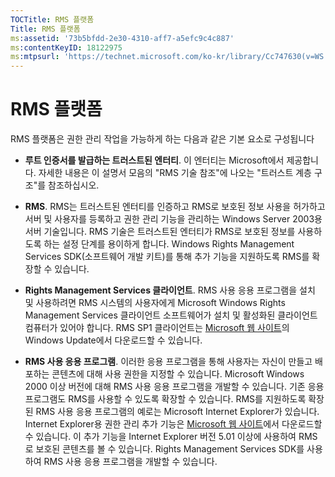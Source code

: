 ```yaml
---
TOCTitle: RMS 플랫폼
Title: RMS 플랫폼
ms:assetid: '73b5bfdd-2e30-4310-aff7-a5efc9c4c887'
ms:contentKeyID: 18122975
ms:mtpsurl: 'https://technet.microsoft.com/ko-kr/library/Cc747630(v=WS.10)'
---
```


RMS 플랫폼
==========

RMS 플랫폼은 권한 관리 작업을 가능하게 하는 다음과 같은 기본 요소로 구성됩니다

-   **루트 인증서를 발급하는 트러스트된 엔터티**. 이 엔터티는 Microsoft에서 제공합니다. 자세한 내용은 이 설명서 모음의 "RMS 기술 참조"에 나오는 "트러스트 계층 구조"를 참조하십시오.

-   **RMS**. RMS는 트러스트된 엔터티를 인증하고 RMS로 보호된 정보 사용을 허가하고 서버 및 사용자를 등록하고 권한 관리 기능을 관리하는 Windows Server 2003용 서버 기술입니다. RMS 기술은 트러스트된 엔터티가 RMS로 보호된 정보를 사용하도록 하는 설정 단계를 용이하게 합니다. Windows Rights Management Services SDK(소프트웨어 개발 키트)를 통해 추가 기능을 지원하도록 RMS를 확장할 수 있습니다.

-   **Rights Management Services 클라이언트**. RMS 사용 응용 프로그램을 설치 및 사용하려면 RMS 시스템의 사용자에게 Microsoft Windows Rights Management Services 클라이언트 소프트웨어가 설치 및 활성화된 클라이언트 컴퓨터가 있어야 합니다. RMS SP1 클라이언트는 [Microsoft 웹 사이트](https://go.microsoft.com/fwlink/?linkid=18134)의 Windows Update에서 다운로드할 수 있습니다.

-   **RMS 사용 응용 프로그램**. 이러한 응용 프로그램을 통해 사용자는 자신이 만들고 배포하는 콘텐츠에 대해 사용 권한을 지정할 수 있습니다. Microsoft Windows 2000 이상 버전에 대해 RMS 사용 응용 프로그램을 개발할 수 있습니다. 기존 응용 프로그램도 RMS를 사용할 수 있도록 확장할 수 있습니다. RMS를 지원하도록 확장된 RMS 사용 응용 프로그램의 예로는 Microsoft Internet Explorer가 있습니다. Internet Explorer용 권한 관리 추가 기능은 [Microsoft 웹 사이트](https://go.microsoft.com/fwlink/?linkid=14450)에서 다운로드할 수 있습니다. 이 추가 기능을 Internet Explorer 버전 5.01 이상에 사용하여 RMS로 보호된 콘텐츠를 볼 수 있습니다. Rights Management Services SDK를 사용하여 RMS 사용 응용 프로그램을 개발할 수 있습니다.